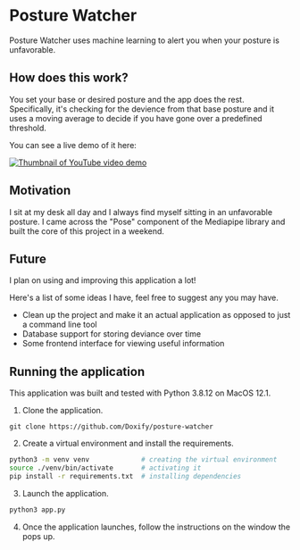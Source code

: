 # Posture Watcher
Posture Watcher uses machine learning to alert you when your posture is
unfavorable.

## How does this work?
You set your base or desired posture and the app does the rest. Specifically,
it's checking for the devience from that base posture and it uses a moving
average to decide if you have gone over a predefined threshold.

You can see a live demo of it here:

[![Thumbnail of YouTube video demo](https://img.youtube.com/vi/NH4ArIK9g18/0.jpg)](https://www.youtube.com/watch?v=NH4ArIK9g18)

## Motivation
I sit at my desk all day and I always find myself sitting in an unfavorable
posture. I came across the "Pose" component of the Mediapipe library and built
the core of this project in a weekend.

## Future
I plan on using and improving this application a lot!

Here's a list of some ideas I have, feel free to suggest any you may have.
* Clean up the project and make it an actual application as opposed to just
  a command line tool
* Database support for storing deviance over time
* Some frontend interface for viewing useful information




## Running the application
This application was built and tested with Python 3.8.12 on MacOS 12.1.

1. Clone the application.
```
git clone https://github.com/Doxify/posture-watcher
```
2. Create a virtual environment and install the requirements.
```bash
python3 -m venv venv             # creating the virtual environment
source ./venv/bin/activate       # activating it
pip install -r requirements.txt  # installing dependencies
```
3. Launch the application.
```bash
python3 app.py
```
4. Once the application launches, follow the instructions on the window the pops
   up.

<br/>
